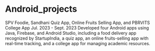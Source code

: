 # Android_projects
 SPV Foodie, Sandhani Quiz App, Online Fruits Selling App, and PBRVITS College App
Jul. 2023 - Sept. 2023
Developed four Android apps using Java, Firebase, and Android Studio, including a food delivery app recognized by StartupIndia, a quiz app, an online fruits-selling app with real-time tracking, and a college app for managing academic resources.
